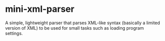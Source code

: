 # mini-xml-parser
A simple, lightweight parser that parses XML-like syntax (basically a limited version of XML) to be used for small tasks such as loading program settings.

